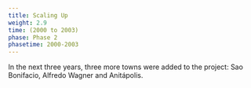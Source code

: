 ```yaml
---
title: Scaling Up
weight: 2.9
time: (2000 to 2003)
phase: Phase 2
phasetime: 2000-2003
---
```

In the next three years, three more towns were added to the project: Sao Bonifacio, Alfredo Wagner and Anitápolis.
